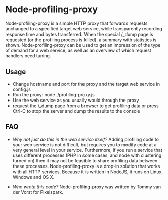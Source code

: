 Node-profiling-proxy
================================

Node-profiling-proxy is a simple HTTP proxy that forwards requests unchanged to a specified target web service, while transparently recording response time and bytes transferred. When the special /_dump page is requested (or the profiling process is killed), a summary with statistics is shown. Node-profiling-proxy can be used to get an impression of the type of demand for a web service, as well as an overview of which request handlers need tuning.


Usage
-------------------------
* Change hostname and port for the proxy and the target web service in config.js
* Run the proxy: node ./profiling-proxy.js
* Use the web service as you usually would through the proxy
* request the /_dump page from a browser to get profiling data or press Ctrl-C to stop the server and dump the results to the console

FAQ
-------------------------
* _Why not just do this in the web service itself?_
	Adding profiling code to your web service is not difficult, but requires you to modify code at a very general level in your service. Furthermore, if you run a service that uses different processes (PHP in some cases, and node with clustering turned on) then it may not be feasible to share profiling data between these processes. Node-profiling-proxy is a drop-in solution that works with all HTTP services. Because it is written in NodeJS, it runs on Linux, Windows and OS X.

* _Who wrote this code?_
	Node-profiling-proxy was written by Tommy van der Vorst for Pixelspark. 
